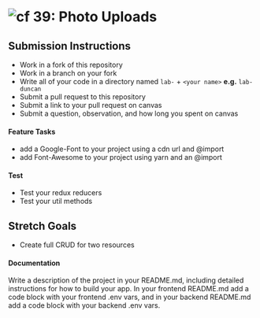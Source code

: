 ![cf](http://i.imgur.com/7v5ASc8.png) 39: Photo Uploads
===

## Submission Instructions
  * Work in a fork of this repository
  * Work in a branch on your fork
  * Write all of your code in a directory named `lab-` + `<your name>` **e.g.** `lab-duncan`
  * Submit a pull request to this repository
  * Submit a link to your pull request on canvas
  * Submit a question, observation, and how long you spent on canvas 
  
#### Feature Tasks
* add a Google-Font to your project using a cdn url and @import
* add Font-Awesome to your project using yarn and an @import

#### Test
* Test your redux reducers 
* Test your util methods

## Stretch Goals
* Create full CRUD for two resources 

#### Documentation  
Write a description of the project in your README.md, including detailed instructions for how to build your app. In your frontend README.md add a code block with your frontend .env vars, and in your backend README.md add a code block with your backend .env vars. 
